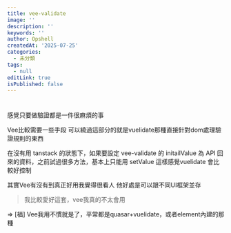 ```yaml
---
title: vee-validate
image: ''
description: ''
keywords: ''
author: Opshell
createdAt: '2025-07-25'
categories:
  - 未分類
tags:
  - null
editLink: true
isPublished: false
---
```

#
感覺只要做驗證都是一件很麻煩的事

Vee比較需要一些手段
可以繞過這部分的就是vuelidate那種直接針對dom處理驗證規則的東西

在沒有用 tanstack 的狀態下，如果要設定 vee-validate 的 initailValue 為 API 回來的資料，之前試過很多方法，基本上只能用 setValue
這樣感覺vuelidate 會比較好控制

其實Vee有沒有到真正好用我覺得很看人
他好處是可以跟不同UI框架並存

> 我比較愛好這套，vee我真的不太會用

=> [福]
Vee我用不慣就是了，平常都是quasar+vuelidate，或者element內建的那種
